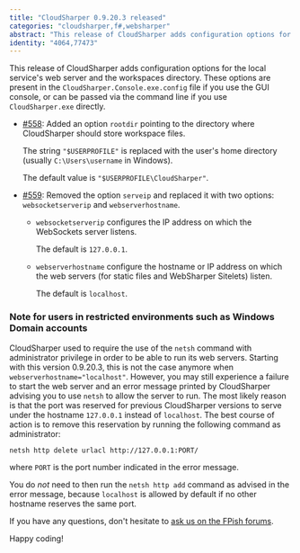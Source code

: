 ```yaml
---
title: "CloudSharper 0.9.20.3 released"
categories: "cloudsharper,f#,websharper"
abstract: "This release of CloudSharper adds configuration options for the local service's web server and the workspaces directory."
identity: "4064,77473"
---
```

This release of CloudSharper adds configuration options for the local service's web server and the workspaces directory. These options are present in the `CloudSharper.Console.exe.config` file if you use the GUI console, or can be passed via the command line if you use `CloudSharper.exe` directly.

 * [#558](https://bitbucket.org/IntelliFactory/cloudsharper/issue/558/make-root-folder-path-configurable): Added an option `rootdir` pointing to the directory where CloudSharper should store workspace files.

    The string `"$USERPROFILE"` is replaced with the user's home directory (usually `C:\Users\username` in Windows).

    The default value is `"$USERPROFILE\CloudSharper"`.

 * [#559](https://bitbucket.org/IntelliFactory/cloudsharper/issue/559/run-the-web-servers-on-localhost-instead): Removed the option `serveip` and replaced it with two options: `websocketserverip` and `webserverhostname`.

    * `websocketserverip` configures the IP address on which the WebSockets server listens.

        The default is `127.0.0.1`.

    * `webserverhostname` configure the hostname or IP address on which the web servers (for static files and WebSharper Sitelets) listen.

        The default is `localhost`.


### Note for users in restricted environments such as Windows Domain accounts

CloudSharper used to require the use of the `netsh` command with administrator privilege in order to be able to run its web servers. Starting with this version 0.9.20.3, this is not the case anymore when `webserverhostname="localhost"`. However, you may still experience a failure to start the web server and an error message printed by CloudSharper advising you to use `netsh` to allow the server to run. The most likely reason is that the port was reserved for previous CloudSharper versions to serve under the hostname `127.0.0.1` instead of `localhost`. The best course of action is to remove this reservation by running the following command as administrator:

```
netsh http delete urlacl http://127.0.0.1:PORT/
```

where `PORT` is the port number indicated in the error message.

You do *not* need to then run the `netsh http add` command as advised in the error message, because `localhost` is allowed by default if no other hostname reserves the same port.

If you have any questions, don't hesitate to [ask us on the FPish forums](http://fpish.net/new-topic/1/cloudsharper).

Happy coding!

